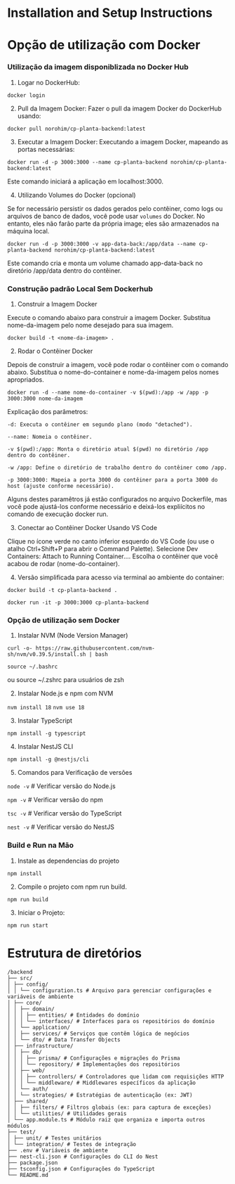 # Installation and Setup Instructions

# Opção de utilização com Docker

### Utilização da imagem disponiblizada no Docker Hub

1. Logar no DockerHub:

`docker login`

2. Pull da Imagem Docker:
Fazer o pull da imagem Docker do DockerHub usando:

`docker pull norohim/cp-planta-backend:latest`

3. Executar a Imagem Docker:
Executando a imagem Docker, mapeando as portas necessárias:

`docker run -d -p 3000:3000 --name cp-planta-backend norohim/cp-planta-backend:latest`

Este comando iniciará a aplicação em localhost:3000.

4. Utilizando Volumes do Docker (opcional)

Se for necessário persistir os dados gerados pelo contêiner, como logs ou arquivos de banco de dados, você pode usar `volumes` do Docker. No entanto, eles não farão parte da própria image; eles são armazenados na máquina local.

`docker run -d -p 3000:3000 -v app-data-back:/app/data --name cp-planta-backend norohim/cp-planta-backend:latest`

Este comando cria e monta um volume chamado app-data-back no diretório /app/data dentro do contêiner.

### Construção padrão Local Sem Dockerhub

1. Construir a Imagem Docker

Execute o comando abaixo para construir a imagem Docker. Substitua nome-da-imagem pelo nome desejado para sua imagem.

`docker build -t <nome-da-imagem> .`

2. Rodar o Contêiner Docker

Depois de construir a imagem, você pode rodar o contêiner com o comando abaixo. Substitua o nome-do-container e nome-da-imagem pelos nomes apropriados.

`docker run -d --name nome-do-container -v $(pwd):/app -w /app -p 3000:3000 nome-da-imagem`

Explicação dos parâmetros:

`-d: Executa o contêiner em segundo plano (modo "detached").`

`--name: Nomeia o contêiner.`

`-v $(pwd):/app: Monta o diretório atual $(pwd) no diretório /app dentro do contêiner.`

`-w /app: Define o diretório de trabalho dentro do contêiner como /app.`

`-p 3000:3000: Mapeia a porta 3000 do contêiner para a porta 3000 do host (ajuste conforme necessário).`


Alguns destes paramêtros já estão configurados no arquivo Dockerfile, mas você pode ajustá-los conforme necessário e deixá-los expliícitos no comando de execução docker run.

3. Conectar ao Contêiner Docker Usando VS Code

Clique no ícone verde no canto inferior esquerdo do VS Code (ou use o atalho Ctrl+Shift+P para abrir o Command Palette).
Selecione Dev Containers: Attach to Running Container....
Escolha o contêiner que você acabou de rodar (nome-do-container).

4. Versão simplificada para acesso via terminal ao ambiente do container:

`docker build -t cp-planta-backend .`

`docker run -it -p 3000:3000 cp-planta-backend`

### Opção de utilização sem Docker

1. Instalar NVM (Node Version Manager)

`curl -o- https://raw.githubusercontent.com/nvm-sh/nvm/v0.39.5/install.sh | bash`

`source ~/.bashrc `

ou source ~/.zshrc para usuários de zsh

2. Instalar Node.js e npm com NVM

`nvm install 18`
`nvm use 18`

3. Instalar TypeScript

`npm install -g typescript`

4. Instalar NestJS CLI

`npm install -g @nestjs/cli`

5. Comandos para Verificação de versões

`node -v`  # Verificar versão do Node.js

`npm -v`   # Verificar versão do npm

`tsc -v`   # Verificar versão do TypeScript

`nest -v` # Verificar versão do NestJS

### Build e Run na Mão

1. Instale as dependencias do projeto

`npm install`

2. Compile o projeto com npm run build.

`npm run build`

3. Iniciar o Projeto:

`npm run start`

# Estrutura de diretórios
```
/backend
├── src/
│ ├── config/
│ │ └── configuration.ts # Arquivo para gerenciar configurações e variáveis de ambiente
│ ├── core/
│ │ ├── domain/
│ │ │ ├── entities/ # Entidades do domínio
│ │ │ └── interfaces/ # Interfaces para os repositórios do domínio
│ │ └── application/
│ │ ├── services/ # Serviços que contêm lógica de negócios
│ │ └── dto/ # Data Transfer Objects
│ ├── infrastructure/
│ │ ├── db/
│ │ │ ├── prisma/ # Configurações e migrações do Prisma
│ │ │ └── repository/ # Implementações dos repositórios
│ │ ├── web/
│ │ │ ├── controllers/ # Controladores que lidam com requisições HTTP
│ │ │ └── middleware/ # Middlewares específicos da aplicação
│ │ └── auth/
│ │ └── strategies/ # Estratégias de autenticação (ex: JWT)
│ ├── shared/
│ │ ├── filters/ # Filtros globais (ex: para captura de exceções)
│ │ └── utilities/ # Utilidades gerais
│ └── app.module.ts # Módulo raiz que organiza e importa outros módulos
├── test/
│ ├── unit/ # Testes unitários
│ └── integration/ # Testes de integração
├── .env # Variáveis de ambiente
├── nest-cli.json # Configurações do CLI do Nest
├── package.json
├── tsconfig.json # Configurações do TypeScript
└── README.md
```